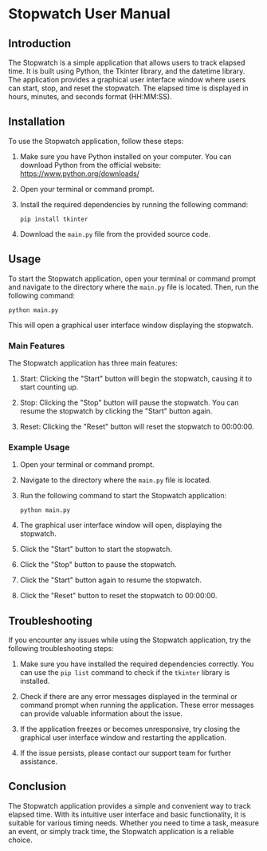 # Stopwatch User Manual

## Introduction

The Stopwatch is a simple application that allows users to track elapsed time. It is built using Python, the Tkinter library, and the datetime library. The application provides a graphical user interface window where users can start, stop, and reset the stopwatch. The elapsed time is displayed in hours, minutes, and seconds format (HH:MM:SS).

## Installation

To use the Stopwatch application, follow these steps:

1. Make sure you have Python installed on your computer. You can download Python from the official website: https://www.python.org/downloads/

2. Open your terminal or command prompt.

3. Install the required dependencies by running the following command:

   ```
   pip install tkinter
   ```

4. Download the `main.py` file from the provided source code.

## Usage

To start the Stopwatch application, open your terminal or command prompt and navigate to the directory where the `main.py` file is located. Then, run the following command:

```
python main.py
```

This will open a graphical user interface window displaying the stopwatch.

### Main Features

The Stopwatch application has three main features:

1. Start: Clicking the "Start" button will begin the stopwatch, causing it to start counting up.

2. Stop: Clicking the "Stop" button will pause the stopwatch. You can resume the stopwatch by clicking the "Start" button again.

3. Reset: Clicking the "Reset" button will reset the stopwatch to 00:00:00.

### Example Usage

1. Open your terminal or command prompt.

2. Navigate to the directory where the `main.py` file is located.

3. Run the following command to start the Stopwatch application:

   ```
   python main.py
   ```

4. The graphical user interface window will open, displaying the stopwatch.

5. Click the "Start" button to start the stopwatch.

6. Click the "Stop" button to pause the stopwatch.

7. Click the "Start" button again to resume the stopwatch.

8. Click the "Reset" button to reset the stopwatch to 00:00:00.

## Troubleshooting

If you encounter any issues while using the Stopwatch application, try the following troubleshooting steps:

1. Make sure you have installed the required dependencies correctly. You can use the `pip list` command to check if the `tkinter` library is installed.

2. Check if there are any error messages displayed in the terminal or command prompt when running the application. These error messages can provide valuable information about the issue.

3. If the application freezes or becomes unresponsive, try closing the graphical user interface window and restarting the application.

4. If the issue persists, please contact our support team for further assistance.

## Conclusion

The Stopwatch application provides a simple and convenient way to track elapsed time. With its intuitive user interface and basic functionality, it is suitable for various timing needs. Whether you need to time a task, measure an event, or simply track time, the Stopwatch application is a reliable choice.